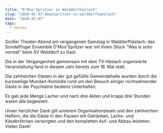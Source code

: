 ```yaml
---
title: "D'Moo'Spritzer in Walddorfhäslach"
slug: "2020-01-07-dmoospritzer-in-walddorfhaeslach"
date: "2020-01-07"
tags:
  - Verein
---
```

Großer Theater-Abend am vergangenen Samstag in Walddorfhäslach: das Sondelfinger Ensemble D'Moo'Spritzer war mit ihrem Stück "Was is scho normal" beim SV Walddorf zu Gast.

Die in der Vergangenheit gemeinsam mit dem TV Häslach organisierte Veranstaltung fand in diesem Jahr bereits zum 16. Mal statt.

Die zahlreichen Gästen in der gut gefüllte Gemeindehalle wurden durch die kurzweilige Mundart-Komödie rund um den Besuch einiger nichtsahnender Gäste in der Psychiatrie bestens Unterhalten.

Es gab jede Menge Lacher und nach drei Akten und knapp drei Stunden waren alle begeistert.

Unser herzlicher Dank gilt unserem Organisationsteam und den zahlreichen Helfern, die die Gäste in den Pausen mit Getränken, Lachs- und Käsebrötchen versorgten und den kompletten Auf- und Abbau leisteten. Vielen Dank!
